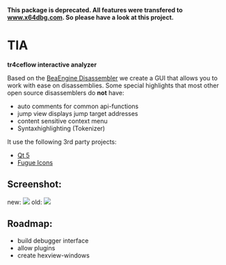 
**This package is deprecated. All features were transfered to www.x64dbg.com. So please have a look at this project.**

TIA
===
**tr4ceflow interactive analyzer**

Based on the [BeaEngine Disassembler][1] we create a GUI that allows you to work with ease on disassemblies. Some special highlights that most other open source disassemblers do **not** have:

 - auto comments for common api-functions
 - jump view displays jump target addresses
 - content sensitive context menu
 - Syntaxhighlighting (Tokenizer)

It use the following 3rd party projects:

 - [Qt 5][2]
 - [Fugue Icons][3]

Screenshot:
------------
new:
<img src="https://raw.githubusercontent.com/tr4ceflow/TIA/master/promotion/breakpoints.png" />
old:
<img src="https://raw.githubusercontent.com/tr4ceflow/TIA/master/promotion/syntaxhighlighting.png" />


Roadmap:
----------

 - build debugger interface
 - allow plugins
 - create hexview-windows

  [1]: http://beaengine.org/
  [2]: http://qt-project.org/
  [3]: http://p.yusukekamiyamane.com/
